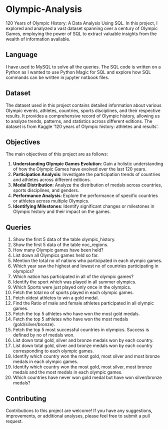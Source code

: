 # Olympic-Analysis
120 Years of Olympic History: A Data Analysis Using SQL. In this project, I explored and analyzed a vast dataset spanning over a century of Olympic Games, employing the power of SQL to extract valuable insights from the wealth of information available. 

## Language 
I have used to MySQL to solve all the queries. The SQL code is written on a Python as I wanted to use Python Magic for SQL and explore how SQL commands can be written in jupyter notbook files.

## Dataset 
The dataset used in this project contains detailed information about various Olympic events, athletes, countries, sports disciplines, and their respective results. It provides a comprehensive record of Olympic history, allowing us to analyze trends, patterns, and statistics across different editions. The dataset is from Kaggle '120 years of Olympic history: athletes and results'. 

## Objectives
The main objectives of this project are as follows:

1. **Understanding Olympic Games Evolution**: Gain a holistic understanding of how the Olympic Games have evolved over the last 120 years.
2. **Participation Analysis**: Investigate the participation trends of countries and athletes across different editions.
3. **Medal Distribution**: Analyze the distribution of medals across countries, sports disciplines, and genders.
4. **Performance Analysis**: Explore the performance of specific countries or athletes across multiple Olympics.
5. **Identifying Milestones**: Identify significant changes or milestones in Olympic history and their impact on the games.

## Queries 
1. Show the first 5 data of the table olympic_history.
2. Show the first 5 data of the table noc_regions.
3. How many Olympic games have been held?
4. List down all Olympics games held so far.
5. Mention the total no of nations who participated in each olympic games.
6. Which year saw the highest and lowest no of countries participating in olympics?
7. Which nation has participated in all of the olympic games?
8. Identify the sport which was played in all summer olympics.
9. Which Sports were just played only once in the olympics.
10. Fetch the total no of sports played in each olympic games.
11. Fetch oldest athletes to win a gold medal.
12. Find the Ratio of male and female athletes participated in all olympic games.
13. Fetch the top 5 athletes who have won the most gold medals.
14. Fetch the top 5 athletes who have won the most medals (gold/silver/bronze).
15. Fetch the top 5 most successful countries in olympics. Success is defined by no of medals won.
16.  List down total gold, silver and bronze medals won by each country.
17. List down total gold, silver and bronze medals won by each country corresponding to each olympic games.
18. Identify which country won the most gold, most silver and most bronze medals in each olympic games.
19. Identify which country won the most gold, most silver, most bronze medals and the most medals in each olympic games.
20. Which countries have never won gold medal but have won silver/bronze medals?

## Contributing
Contributions to this project are welcome! If you have any suggestions, improvements, or additional analyses, please feel free to submit a pull request.


